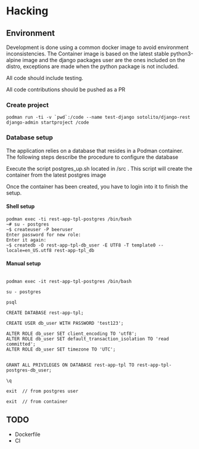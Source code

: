 # Hacking 

## Environment
Development is done using a common docker image to avoid environment inconsistencies.
The Container image is based on the latest stable python3-alpine image and the django packages user are the ones included on the 
distro, exceptions are made when the python package is not included.

All code should include testing.

All code contributions should be pushed as a PR


### Create project
```
podman run -ti -v `pwd`:/code --name test-django sotolito/django-rest django-admin startproject /code
```


### Database setup

The application relies on a database that resides in a Podman container. The following steps describe the procedure to configure the database

Execute the script postgres_up.sh located in /src . This script will create the container from the latest postgres image

Once the container has been created, you have to login into it to finish the setup.

#### Shell setup

```
podman exec -ti rest-app-tpl-postgres /bin/bash
~# su - postgres
~$ createuser -P beeruser
Enter password for new role: 
Enter it again: 
~$ createdb -O rest-app-tpl-db_user -E UTF8 -T template0 --locale=en_US.utf8 rest-app-tpl_db

```

#### Manual setup

```

podman exec -it rest-app-tpl-postgres /bin/bash

su - postgres

psql

CREATE DATABASE rest-app-tpl;

CREATE USER db_user WITH PASSWORD 'test123';

ALTER ROLE db_user SET client_encoding TO 'utf8';
ALTER ROLE db_user SET default_transaction_isolation TO 'read committed';
ALTER ROLE db_user SET timezone TO 'UTC';


GRANT ALL PRIVILEGES ON DATABASE rest-app-tpl TO rest-app-tpl-postgres-db_user;

\q

exit  // from postgres user

exit  // from container
```


## TODO
* Dockerfile
* CI




